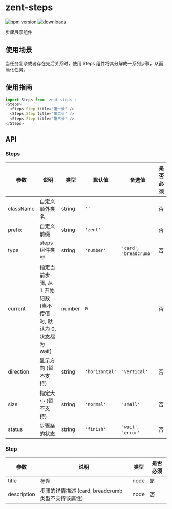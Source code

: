 # zent-steps

[![npm version](https://img.shields.io/npm/v/zent-steps.svg?style=flat)](https://www.npmjs.com/package/zent-steps) [![downloads](https://img.shields.io/npm/dt/zent-steps.svg)](https://www.npmjs.com/package/zent-steps)

步骤展示组件

## 使用场景

当任务复杂或者存在先后关系时，使用 Steps 组件将其分解成一系列步骤，从而简化任务。

## 使用指南

```javascript
import Steps from 'zent-steps';
<Steps>
  <Steps.Step title="第一步" />
  <Steps.Step title="第二步" />
  <Steps.Step title="第三步" />
</Steps>
```

## API

### Steps

| 参数        | 说明                                         | 类型     | 默认值            | 备选值                       | 是否必须 |
| --------- | ------------------------------------------ | ------ | -------------- | ------------------------- | ---- |
| className | 自定义额外类名                                    | string | `''`           |                           | 否    |
| prefix    | 自定义前缀                                      | string | `'zent'`       |                           | 否    |
| type      | steps组件类型                                  | string | `'number'`     | `'card'`,  `'breadcrumb'` | 否    |
| current   | 指定当前步骤, 从 1 开始记数 (当不传值时, 默认为 0, 状态都为 wait) | number | `0`            |                           | 否    |
| direction | 显示方向 (暂不支持)                                | string | `'horizontal'` | `'vertical'`              | 否    |
| size      | 指定大小 (暂不支持)                                | string | `'normal'`     | `'small'`                 | 否    |
| status    | 步骤条的状态                                     | string | `'finish'`     | `'wait'`, `'error'`       | 否    |

### Step

| 参数          | 说明                                  | 类型   | 是否必须 |
| ----------- | ----------------------------------- | ---- | ---- |
| title       | 标题                                  | node | 是    |
| description | 步骤的详情描述 (card, breadcrumb 类型不支持该属性) | node | 否    |
